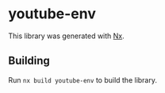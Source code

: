 # youtube-env

This library was generated with [Nx](https://nx.dev).

## Building

Run `nx build youtube-env` to build the library.
